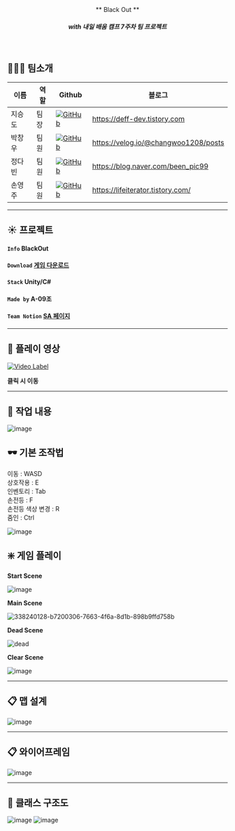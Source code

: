 
<br/>
<br/>

<p align="center"> ** Black Out **  </p>

##### <p align="center"> <b> _with 내일 배움 캠프 7주차 팀 프로젝트_ </b>


<br/>

## 👨‍👨‍👦 팀소개
| 이름  | 역할  |Github|블로그|
|-----|-----|---|---|
| 지승도 | 팀장  |<a href="https://github.com/seungdo1234">![GitHub](https://img.shields.io/badge/github-%23121011.svg?style=for-the-badge&logo=github&logoColor=white)</a>|https://deff-dev.tistory.com
| 박창우 | 팀원 |<a href="https://github.com">![GitHub](https://img.shields.io/badge/github-%23121011.svg?style=for-the-badge&logo=github&logoColor=white)</a>|https://velog.io/@changwoo1208/posts
| 정다빈 | 팀원|<a href="https://github.com">![GitHub](https://img.shields.io/badge/github-%23121011.svg?style=for-the-badge&logo=github&logoColor=white)</a>|https://blog.naver.com/been_pic99
| 손영주| 팀원|<a href="https://github.com">![GitHub](https://img.shields.io/badge/github-%23121011.svg?style=for-the-badge&logo=github&logoColor=white)</a>|https://lifeiterator.tistory.com/
---

## :sunny: 프로젝트  

#### `Info` **BlackOut**

#### `Download` [게임 다운로드](https://drive.google.com/file/d/1A4yRYDqR4Q6GsHZ7JCgyqYayZ_7PC14E/view?usp=sharing)

#### `Stack` **Unity/C#**   

#### `Made by` **A-09조** 
 
####  `Team Notion`   [SA 페이지](https://www.notion.so/teamsparta/30db222e48df428d94eee7ecab949a18)


---
## :movie_camera: 플레이 영상
[![Video Label](http://img.youtube.com/vi/IMa_amqEon8/0.jpg)](https://youtu.be/IMa_amqEon8) 

**클릭 시 이동**

---

## :page_with_curl: 작업 내용

![image](https://github.com/seungdo1234/BlackOut/assets/74403510/84ef06ce-1d8b-429e-b0b8-11872a25fa35)


## 🕶 기본 조작법
이동 : WASD  
상호작용 : E  
인벤토리 : Tab  
손전등 : F  
손전등 색상 변경 : R  
줌인 : Ctrl  
  
![image](https://github.com/ckd0dn/BlackOut/assets/74403510/c4bc5454-e671-4aa9-a8c7-ffeb2fabe4de)

## ❇️ 게임 플레이

**Start Scene**  
  
![image](https://github.com/ckd0dn/BlackOut/assets/74403510/49621116-b9eb-4a96-803f-ceb400fb587c)
  
**Main Scene**  
  
![338240128-b7200306-7663-4f6a-8d1b-898b9ffd758b](https://github.com/ckd0dn/BlackOut/assets/74403510/36eec6ec-2fa0-497d-affe-e68980b3b674)
  
**Dead Scene**  
  
![dead](https://github.com/ckd0dn/BlackOut/assets/74403510/bea309ff-dbcf-4da1-b537-433eb2ec852b)

**Clear Scene**  
  
![image](https://github.com/ckd0dn/BlackOut/assets/74403510/483efa05-c5ad-4303-bcd7-acd98ea9b48d)

---

## 📋 맵 설계

![image](https://github.com/seungdo1234/BlackOut_A9/assets/86179438/241c80ef-b757-4e8e-be71-e0f81a87fb56)

---

## 📋 와이어프레임

![image](https://github.com/seungdo1234/BlackOut_A9/assets/86179438/d3f56588-9616-4305-87f7-51231a666abc)

---

## 📝 클래스 구조도

![image](https://github.com/seungdo1234/BlackOut_A9/assets/86179438/d8fe205b-5756-4a57-94c8-563dacf64e01)
![image](https://github.com/seungdo1234/BlackOut_A9/assets/86179438/c2db63a6-8c68-435d-b0fa-861adda399e8)



